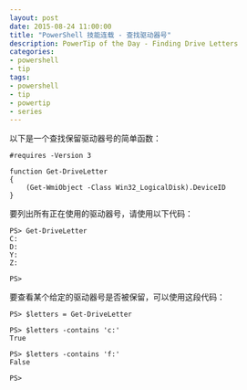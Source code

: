 ```yaml
---
layout: post
date: 2015-08-24 11:00:00
title: "PowerShell 技能连载 - 查找驱动器号"
description: PowerTip of the Day - Finding Drive Letters
categories:
- powershell
- tip
tags:
- powershell
- tip
- powertip
- series
---
```

以下是一个查找保留驱动器号的简单函数：

    #requires -Version 3

    function Get-DriveLetter
    {
        (Get-WmiObject -Class Win32_LogicalDisk).DeviceID
    }

要列出所有正在使用的驱动器号，请使用以下代码：

    PS> Get-DriveLetter
    C:
    D:
    Y:
    Z:

    PS>

要查看某个给定的驱动器号是否被保留，可以使用这段代码：

    PS> $letters = Get-DriveLetter

    PS> $letters -contains 'c:'
    True

    PS> $letters -contains 'f:'
    False

    PS>

<!--本文国际来源：[Finding Drive Letters](http://community.idera.com/powershell/powertips/b/tips/posts/finding-drive-letters)-->
